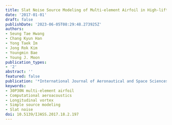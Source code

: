 ```yaml
---
title: Slat Noise Source Modeling of Multi-element Airfoil in High-lift Configuration
date: '2017-01-01'
draft: false
publishDate: '2023-06-05T08:29:48.273925Z'
authors:
- Seung Tae Hwang
- Chang Kyun Han
- Yong Taek Im
- Jong Rok Kim
- Youngmin Bae
- Young J. Moon
publication_types:
- '2'
abstract: ''
featured: false
publication: '*International Journal of Aeronautical and Space Sciences*'
keywords:
- 30P30N multi-element airfoil
- Computational aeroacoustics
- Longitudinal vortex
- Simple source modeling
- Slat noise
doi: 10.5139/IJASS.2017.18.2.197
---
```


